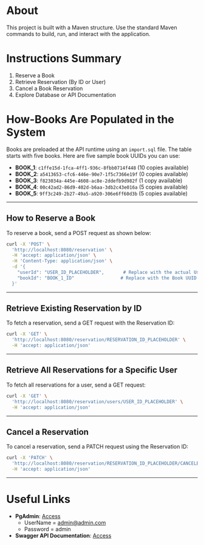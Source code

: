# About
This project is built with a Maven structure. Use the standard Maven commands to build, run, and interact with the application.

# Instructions Summary
1. Reserve a Book
2. Retrieve Reservation (By ID or User)
3. Cancel a Book Reservation
4. Explore Database or API Documentation

# How-Books Are Populated in the System
Books are preloaded at the API runtime using an `import.sql` file. The table starts with five books. Here are five sample book UUIDs you can use:

- **BOOK_1**: `c1ffe15d-1fca-4ff1-936c-8fbb0714f448` (10 copies available)
- **BOOK_2**: `a5413653-cfc6-446e-90e7-1f5c7366e19f` (0 copies available)
- **BOOK_3**: `f823034a-445e-4608-ac8e-2ddefb9d982f` (1 copy available)
- **BOOK_4**: `00c42ad2-86d9-402d-b6aa-3db2c43e016a` (5 copies available)
- **BOOK_5**: `9ff3c249-2b27-49a5-a920-306e6ff60d3b` (5 copies available)

---

## How to Reserve a Book
To reserve a book, send a POST request as shown below:

```bash
curl -X 'POST' \
  'http://localhost:8080/reservation' \
  -H 'accept: application/json' \
  -H 'Content-Type: application/json' \
  -d '{
    "userId": "USER_ID_PLACEHOLDER",       # Replace with the actual User UUID
    "bookId": "BOOK_1_ID"                 # Replace with the Book UUID
  }'
```

---

## Retrieve Existing Reservation by ID
To fetch a reservation, send a GET request with the Reservation ID:

```bash
curl -X 'GET' \
  'http://localhost:8080/reservation/RESERVATION_ID_PLACEHOLDER' \
  -H 'accept: application/json'
```

---

## Retrieve All Reservations for a Specific User
To fetch all reservations for a user, send a GET request:

```bash
curl -X 'GET' \
  'http://localhost:8080/reservation/users/USER_ID_PLACEHOLDER' \
  -H 'accept: application/json'
```

---

## Cancel a Reservation
To cancel a reservation, send a PATCH request using the Reservation ID:

```bash
curl -X 'PATCH' \
  'http://localhost:8080/reservation/RESERVATION_ID_PLACEHOLDER/CANCELED' \
  -H 'accept: application/json'
```

---

# Useful Links
- **PgAdmin**: [Access](http://localhost:8081/browser/)
  - UserName = admin@admin.com
  - Password = admin
- **Swagger API Documentation**: [Access](http://localhost:8080/library/swagger-ui.html)